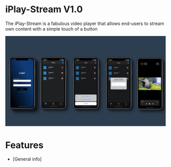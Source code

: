 # iPlay-Stream V1.0
The iPlay-Stream is a fabulous video player that allows end-users to stream own content with a simple touch of a button

![Alt text](src/bg_template.png?raw=true "Optional Title")



# Features
* [General info]
